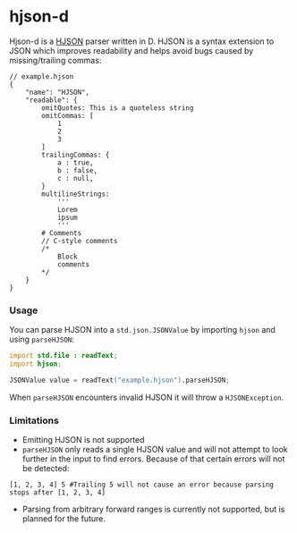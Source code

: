 # hjson-d

Hjson-d is a [HJSON](hjson.org) parser written in D.
HJSON is a syntax extension to JSON which improves readability and helps avoid bugs caused by missing/trailing commas:
```hjson
// example.hjson
{
    "name": "HJSON",
    "readable": {
        omitQuotes: This is a quoteless string
        omitCommas: [
            1
            2
            3
        ]
        trailingCommas: {
            a : true,
            b : false,
            c : null,
        }
        multilineStrings:
            '''
            Lorem
            ipsum
            '''
        # Comments
        // C-style comments
        /*
            Block
            comments
        */
    }
}
```

### Usage
You can parse HJSON into a `std.json.JSONValue` by importing `hjson` and using `parseHJSON`:
```d
import std.file : readText;
import hjson;

JSONValue value = readText("example.hjson").parseHJSON;
```
When `parseHJSON` encounters invalid HJSON it will throw a `HJSONException`.

### Limitations
- Emitting HJSON is not supported
- `parseHJSON` only reads a single HJSON value and will not attempt to look further in the input to find errors. Because of that certain errors will not be detected: 
```hjson
[1, 2, 3, 4] 5 #Trailing 5 will not cause an error because parsing stops after [1, 2, 3, 4]
```
- Parsing from arbitrary forward ranges is currently not supported, but is planned for the future.